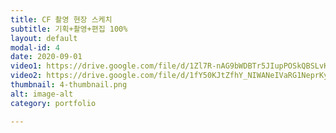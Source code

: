 ```yaml
---
title: CF 촬영 현장 스케치
subtitle: 기획+촬영+편집 100%
layout: default
modal-id: 4
date: 2020-09-01
video1: https://drive.google.com/file/d/1Zl7R-nAG9bWDBTr5JIupPOSkQBSLvKhx/preview
video2: https://drive.google.com/file/d/1fY50KJtZfhY_NIWANeIVaRG1NeprKy_3/preview
thumbnail: 4-thumbnail.png
alt: image-alt
category: portfolio

---
```

